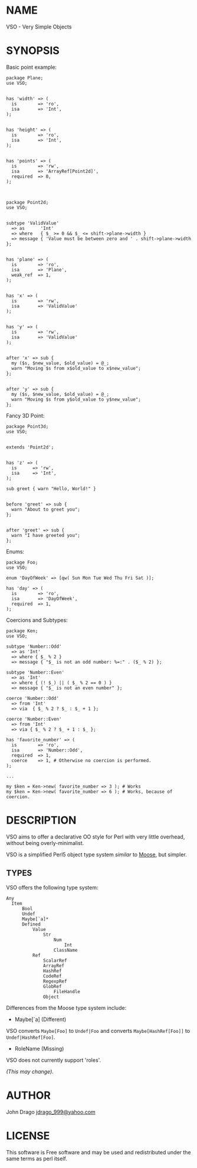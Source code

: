 # NAME

VSO - Very Simple Objects

# SYNOPSIS

Basic point example:

    package Plane;
    use VSO;
    

    has 'width' => (
      is        => 'ro',
      isa       => 'Int',
    );
    

    has 'height' => (
      is        => 'ro',
      isa       => 'Int',
    );
    

    has 'points' => (
      is        => 'rw',
      isa       => 'ArrayRef[Point2d]',
      required  => 0,
    );



    package Point2d;
    use VSO;
    

    subtype 'ValidValue'
      => as      'Int'
      => where   { $_ >= 0 && $_ <= shift->plane->width }
      => message { 'Value must be between zero and ' . shift->plane->width };
    

    has 'plane' => (
      is        => 'ro',
      isa       => 'Plane',
      weak_ref  => 1,
    );
    

    has 'x' => (
      is        => 'rw',
      isa       => 'ValidValue'
    );
    

    has 'y' => (
      is        => 'rw',
      isa       => 'ValidValue'
    );
    

    after 'x' => sub {
      my ($s, $new_value, $old_value) = @_;
      warn "Moving $s from x$old_value to x$new_value";
    };
    

    after 'y' => sub {
      my ($s, $new_value, $old_value) = @_;
      warn "Moving $s from y$old_value to y$new_value";
    };

Fancy 3D Point:

    package Point3d;
    use VSO;
    

    extends 'Point2d';
    

    has 'z' => (
      is      => 'rw',
      isa     => 'Int',
    );

    sub greet { warn "Hello, World!" }
    

    before 'greet' => sub {
      warn "About to greet you";
    };
    

    after 'greet' => sub {
      warn "I have greeted you";
    };



Enums:

    package Foo;
    use VSO;

    enum 'DayOfWeek' => [qw( Sun Mon Tue Wed Thu Fri Sat )];

    has 'day' => (
      is        => 'ro',
      isa       => 'DayOfWeek',
      required  => 1,
    );

Coercions and Subtypes:

    package Ken;
    use VSO;

    subtype 'Number::Odd'
      => as 'Int'
      => where { $_ % 2 }
      => message { "$_ is not an odd number: %=:" . ($_ % 2) };

    subtype 'Number::Even'
      => as 'Int'
      => where { (! $_) || ( $_ % 2 == 0 ) }
      => message { "$_ is not an even number" };

    coerce 'Number::Odd'
      => from 'Int'
      => via  { $_ % 2 ? $_ : $_ + 1 };

    coerce 'Number::Even'
      => from 'Int'
      => via { $_ % 2 ? $_ + 1 : $_ };

    has 'favorite_number' => (
      is        => 'ro',
      isa       => 'Number::Odd',
      required  => 1,
      coerce    => 1, # Otherwise no coercion is performed.
    );

    ...

    my $ken = Ken->new( favorite_number => 3 ); # Works
    my $ken = Ken->new( favorite_number => 6 ); # Works, because of coercion.



# DESCRIPTION

VSO aims to offer a declarative OO style for Perl with very little overhead, without
being overly-minimalist.

VSO is a simplified Perl5 object type system _similar_ to [Moose](http://search.cpan.org/perldoc?Moose), but simpler.

## TYPES

VSO offers the following type system:

    Any
      Item
          Bool
          Undef
          Maybe[`a]*
          Defined
              Value
                  Str
                      Num
                          Int
                      ClassName
              Ref
                  ScalarRef
                  ArrayRef
                  HashRef
                  CodeRef
                  RegexpRef
                  GlobRef
                      FileHandle
                  Object

Differences from the Moose type system include:

- Maybe[`a] (Different)

VSO converts `Maybe[Foo]` to `Undef|Foo` and converts `Maybe[HashRef[Foo]]` to `Undef|HashRef[Foo]`.

- RoleName (Missing)

VSO does not currently support 'roles'.

_(This may change)_.

# AUTHOR

John Drago <jdrago_999@yahoo.com>

# LICENSE

This software is Free software and may be used and redistributed under the same
terms as perl itself.